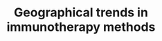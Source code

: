 ---
title: "Geographical trends in immunotherapy methods"
image: "images/writing/post-39.jpg"
link: "https://www.pharmaceutical-technology.com/comment/geographical-trends-in-immunotherapy/"
categories: ['Analyst Insight', 'Allergy']
draft: false
---